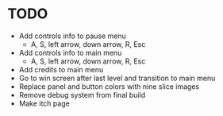 # TODO

- Add controls info to pause menu
    - A, S, left arrow, down arrow, R, Esc
- Add controls info to main menu 
    - A, S, left arrow, down arrow, R, Esc
- Add credits to main menu 
- Go to win screen after last level and transition to main menu
- Replace panel and button colors with nine slice images
- Remove debug system from final build 
- Make itch page
